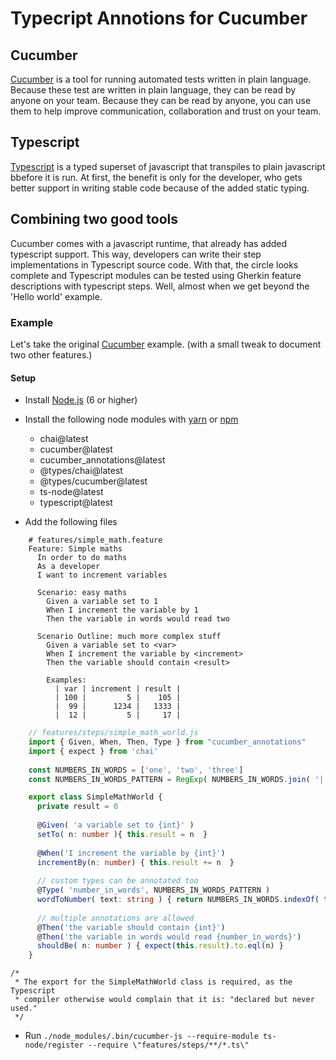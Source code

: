 # Typecript Annotions for Cucumber

## Cucumber
[Cucumber](https://cucumber.io) is a tool for running automated tests written in plain language. Because these
test are written in plain language, they can be read by anyone on your team. Because they can be
read by anyone, you can use them to help improve communication, collaboration and trust on
your team.

## Typescript
[Typescript](https://typescriptlang.org) is a typed superset of javascript that transpiles to plain javascript bbefore it is run.
At first, the benefit is only for the developer, who gets better support in writing stable code because of the added static typing.

## Combining two good tools
Cucumber comes with a javascript runtime, that already has added typescript support. This way, developers can write their step implementations in Typescript source code. With that, the circle looks complete and Typescript modules can be tested using Gherkin feature descriptions with typescript steps. Well, almost when we get beyond the 'Hello world' example.

### Example
Let's take the original [Cucumber](https://github.com/cucumber/cucumber-js/blob/master/docs/nodejs_example.md) example.
(with a small tweak to document two other features.) 


#### Setup

* Install [Node.js](https://nodejs.org) (6 or higher)
* Install the following node modules with [yarn](https://yarnpkg.com/en/) or [npm](https://www.npmjs.com/)
  * chai@latest
  * cucumber@latest
  * cucumber_annotations@latest
  * @types/chai@latest
  * @types/cucumber@latest
  * ts-node@latest
  * typescript@latest
  

* Add the following files

```gherkin
    # features/simple_math.feature
    Feature: Simple maths
      In order to do maths
      As a developer
      I want to increment variables

	  Scenario: easy maths
	    Given a variable set to 1
	    When I increment the variable by 1
	    Then the variable in words would read two
	    
      Scenario Outline: much more complex stuff
        Given a variable set to <var>
        When I increment the variable by <increment>
        Then the variable should contain <result>

        Examples:
          | var | increment | result |
          | 100 |         5 |    105 |
          |  99 |      1234 |   1333 |
          |  12 |         5 |     17 |
```

```typescript
    // features/steps/simple_math_world.js
	import { Given, When, Then, Type } from "cucumber_annotations"
	import { expect } from 'chai'
	
	const NUMBERS_IN_WORDS = ['one', 'two', 'three']
	const NUMBERS_IN_WORDS_PATTERN = RegExp( NUMBERS_IN_WORDS.join( '|' ) )

	export class SimpleMathWorld {
	  private result = 0
	  
	  @Given( 'a variable set to {int}' )
	  setTo( n: number ){ this.result = n  }
	  
	  @When('I increment the variable by {int}')
	  incrementBy(n: number) { this.result += n  }
	  
	  // custom types can be annotated too
	  @Type( 'number_in_words', NUMBERS_IN_WORDS_PATTERN )
	  wordToNumber( text: string ) { return NUMBERS_IN_WORDS.indexOf( text ) + 1 }
	  
	  // multiple annotations are allowed
	  @Then('the variable should contain {int}')
	  @Then('the variable in words would read {number_in_words}')
	  shouldBe( n: number ) { expect(this.result).to.eql(n) }
	}
```

	/*
	 * The export for the SimpleMathWorld class is required, as the Typescript 
	 * compiler otherwise would complain that it is: "declared but never used."
	 */
  
	
* Run `./node_modules/.bin/cucumber-js --require-module ts-node/register --require \"features/steps/**/*.ts\"`

